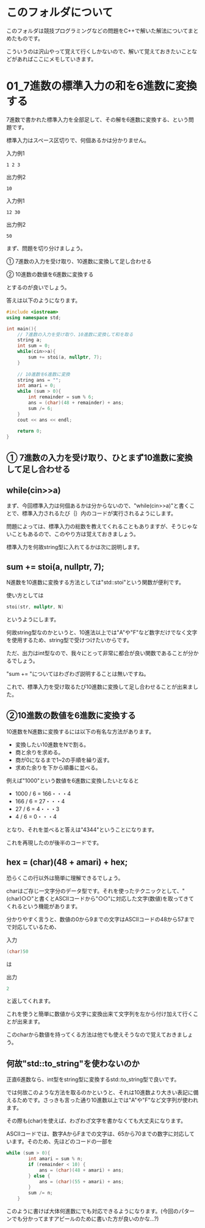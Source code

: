 # このフォルダについて
このフォルダは競技プログラミングなどの問題をC++で解いた解法についてまとめたものです。

こういうのは沢山やって覚えて行くしかないので、解いて覚えておきたいことなどがあればここにメモしていきます。

# 01_7進数の標準入力の和を6進数に変換する

7進数で書かれた標準入力を全部足して、その解を6進数に変換する、という問題です。

標準入力はスペース区切りで、何個あるかは分かりません。

入力例1
```
1 2 3
```
出力例2
```
10
```

入力例1
```
12 30
```
出力例2
```
50
```

まず、問題を切り分けましょう。

① 7進数の入力を受け取り、10進数に変換して足し合わせる

② 10進数の数値を6進数に変換する

とするのが良いでしょう。

答えは以下のようになります。
```cpp
#include <iostream>
using namespace std;

int main(){
    // 7進数の入力を受け取り、10進数に変換して和を取る
    string a;
    int sum = 0;
    while(cin>>a){
        sum += stoi(a, nullptr, 7);
    }
    
    // 10進数を6進数に変換
    string ans = "";
    int amari = 0;
    while (sum > 0){
        int remainder = sum % 6;
        ans = (char)(48 + remainder) + ans;
        sum /= 6;
    }
    cout << ans << endl;
    
    return 0;
}
```

## ① 7進数の入力を受け取り、ひとまず10進数に変換して足し合わせる
## while(cin>>a)
まず、今回標準入力は何個あるかは分からないので、"while(cin>>a)"と書くことで、標準入力されるたび｛｝内のコードが実行されるようにします。

問題によっては、標準入力の総数を教えてくれることもありますが、そうじゃないこともあるので、このやり方は覚えておきましょう。

標準入力を何故string型に入れてるかは次に説明します。

## sum += stoi(a, nullptr, 7);
N進数を10進数に変換する方法としては"std::stoi"という関数が便利です。

使い方としては
```cpp
stoi(str, nullptr, N)
```
というようにします。

何故string型なのかというと、10進法以上では"A"や"F"など数字だけでなく文字を使用するため、string型で受けつけたいからです。

ただ、出力はint型なので、我々にとって非常に都合が良い関数であることが分かるでしょう。

"sum += "についてはわざわざ説明することは無いですね。

これで、標準入力を受け取るたび10進数に変換して足し合わせることが出来ました。

## ②10進数の数値を6進数に変換する
10進数をN進数に変換するには以下の有名な方法があります。

- 変換したい10進数をNで割る。
- 商と余りを求める。
- 商が0になるまで1~2の手順を繰り返す。
- 求めた余りを下から順番に並べる。

例えば"1000"という数値を6進数に変換したいとなると

- 1000 / 6 = 166・・・4
- 166 / 6 = 27・・・4
- 27 / 6 = 4・・・3
- 4 / 6 = 0・・・4

となり、それを並べると答えは"4344"ということになります。

これを再現したのが後半のコードです。

## hex = (char)(48 + amari) + hex;
恐らくこの行以外は簡単に理解できるでしょう。

charはご存じ一文字分のデータ型です。それを使ったテクニックとして、"(char)○○"と書くとASCIIコードから"○○"に対応した文字(数値)を取ってきてくれるという機能があります。

分かりやすく言うと、数値の0から9までの文字はASCIIコードの48から57までで対応しているため、

入力
```cpp
(char)50
```
は

出力
```cpp
2
```
と返してくれます。

これを使うと簡単に数値から文字に変換出来て文字列を左から付け加えて行くことが出来ます。

このcharから数値を持ってくる方法は他でも使えそうなので覚えておきましょう。

## 何故"std::to_string"を使わないのか
正直6進数なら、int型をstring型に変換するstd::to_string型で良いです。

では何故このような方法を取るのかというと、それは10進数より大きい表記に備えるためです。さっきも言った通り10進数以上では"A"や"F"など文字列が使われます。

その際も(char)を使えば、わざわざ文字を書かなくても大丈夫になります。

ASCIIコードでは、数字AからFまでの文字は、65から70までの数字に対応しています。そのため、先ほどのコードの一部を

```cpp
while (sum > 0){
        int amari = sum % n;
        if (remainder < 10) {
            ans = (char)(48 + amari) + ans;
        } else {
            ans = (char)(55 + amari) + ans;
        }
        sum /= n;
    }
```

このように書けば大体何進数にでも対応できるようになります。(今回のパターンでも分かってますアピールのために書いた方が良いのかな...?)


